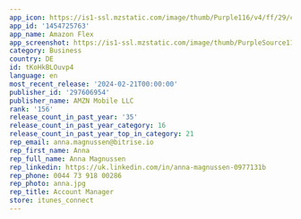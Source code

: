 ```yaml
---
app_icon: https://is1-ssl.mzstatic.com/image/thumb/Purple116/v4/ff/29/c9/ff29c9e1-db6b-a487-07a8-002fdf9e1d2f/AppIcon-1x_U007emarketing-0-5-85-220-0.jpeg/1024x1024bb.png
app_id: '1454725763'
app_name: Amazon Flex
app_screenshot: https://is1-ssl.mzstatic.com/image/thumb/PurpleSource116/v4/58/b3/be/58b3be2b-d465-6b0b-9dfe-7dd6aa4acdee/ebeef63f-ea3a-4e10-8db9-9b93f8cf3cd6_Deliver_Smiles-EN-US-65-A.png/1242x2688bb.png
category: Business
country: DE
id: tKoHkBLOuvp4
language: en
most_recent_release: '2024-02-21T00:00:00'
publisher_id: '297606954'
publisher_name: AMZN Mobile LLC
rank: '156'
release_count_in_past_year: '35'
release_count_in_past_year_category: 16
release_count_in_past_year_top_in_category: 21
rep_email: anna.magnussen@bitrise.io
rep_first_name: Anna
rep_full_name: Anna Magnussen
rep_linkedin: https://uk.linkedin.com/in/anna-magnussen-0977131b
rep_phone: 0044 73 918 00286
rep_photo: anna.jpg
rep_title: Account Manager
store: itunes_connect
---
```

